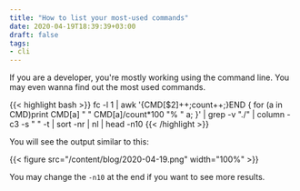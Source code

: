 ```yaml
---
title: "How to list your most-used commands"
date: 2020-04-19T18:39:39+03:00
draft: false
tags:
- cli
---
```


If you are a developer, you're mostly working using the command line. You may
even wanna find out the most used commands.

{{< highlight bash >}}
fc -l 1 | awk '{CMD[$2]++;count++;}END { for (a in CMD)print CMD[a] " " CMD[a]/count*100 "% " a; }' | grep -v "./" | column -c3 -s " " -t | sort -nr | nl | head -n10
{{< /highlight >}}

<!--more-->

You will see the output similar to this:

{{< figure src="/content/blog/2020-04-19.png" width="100%" >}}

You may change the `-n10` at the end if you want to see more results.
